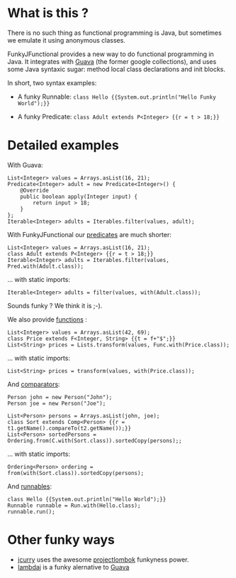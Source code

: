 # What is this ?

There is no such thing as functional programming is Java, but sometimes we emulate it using anonymous classes.

FunkyJFunctional provides a new way to do functional programming in Java. It integrates with [Guava](http://code.google.com/p/guava-libraries/) (the former google collections), and uses some Java syntaxic sugar: method local class declarations and init blocks.

In short, two syntax examples:

* A funky Runnable: ```class Hello {{System.out.println("Hello Funky World");}}```

* A funky Predicate: ```class Adult extends P<Integer> {{r = t > 18;}}```

# Detailed examples

With Guava:

	List<Integer> values = Arrays.asList(16, 21);
	Predicate<Integer> adult = new Predicate<Integer>() {
		@Override
		public boolean apply(Integer input) {
			return input > 18;
		}
	};
	Iterable<Integer> adults = Iterables.filter(values, adult);
	
With FunkyJFunctional our [predicates](https://github.com/pyricau/FunkyJFunctional/blob/master/src/test/java/info/piwai/funkyjfunctional/PredTest.java) are much shorter:
	
	List<Integer> values = Arrays.asList(16, 21);
	class Adult extends P<Integer> {{r = t > 18;}}
	Iterable<Integer> adults = Iterables.filter(values, Pred.with(Adult.class));
	
... with static imports:
	
	Iterable<Integer> adults = filter(values, with(Adult.class));
	
Sounds funky ? We think it is ;-). 
	
We also provide  [functions](https://github.com/pyricau/FunkyJFunctional/blob/master/src/test/java/info/piwai/funkyjfunctional/FuncTest.java) :

	List<Integer> values = Arrays.asList(42, 69);
	class Price extends F<Integer, String> {{t = f+"$";}}
	List<String> prices = Lists.transform(values, Func.with(Price.class));

... with static imports:

	List<String> prices = transform(values, with(Price.class));
	
And [comparators](https://github.com/pyricau/FunkyJFunctional/blob/master/src/test/java/info/piwai/funkyjfunctional/CompTest.java):

	Person john = new Person("John");
	Person joe = new Person("Joe");
	
	List<Person> persons = Arrays.asList(john, joe);
	class Sort extends Comp<Person> {{r = t1.getName().compareTo(t2.getName());}}
	List<Person> sortedPersons = Ordering.from(C.with(Sort.class)).sortedCopy(persons);;
	
... with static imports:
	
	Ordering<Person> ordering = from(with(Sort.class)).sortedCopy(persons);
	
And [runnables](https://github.com/pyricau/FunkyJFunctional/blob/master/src/test/java/info/piwai/funkyjfunctional/RunTest.java):

    class Hello {{System.out.println("Hello World");}}
    Runnable runnable = Run.with(Hello.class);
    runnable.run();

# Other funky ways 

* [jcurry](http://code.google.com/p/jcurry/) uses the awesome [projectlombok](http://projectlombok.org/) funkyness power.
* [lambdaj](http://code.google.com/p/lambdaj/) is a funky alernative to [Guava](http://code.google.com/p/guava-libraries/)
